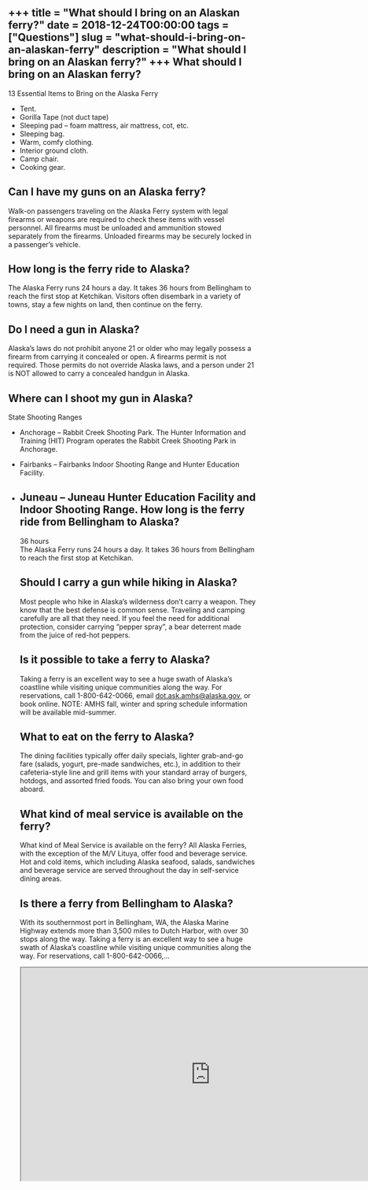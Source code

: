 +++
title = "What should I bring on an Alaskan ferry?"
date = 2018-12-24T00:00:00
tags = ["Questions"]
slug = "what-should-i-bring-on-an-alaskan-ferry"
description = "What should I bring on an Alaskan ferry?"
+++
What should I bring on an Alaskan ferry?
----------------------------------------

13 Essential Items to Bring on the Alaska Ferry

- Tent.
- Gorilla Tape (not duct tape)
- Sleeping pad – foam mattress, air mattress, cot, etc.
- Sleeping bag.
- Warm, comfy clothing.
- Interior ground cloth.
- Camp chair.
- Cooking gear.

Can I have my guns on an Alaska ferry?
--------------------------------------

Walk-on passengers traveling on the Alaska Ferry system with legal firearms or weapons are required to check these items with vessel personnel. All firearms must be unloaded and ammunition stowed separately from the firearms. Unloaded firearms may be securely locked in a passenger’s vehicle.

How long is the ferry ride to Alaska?
-------------------------------------

The Alaska Ferry runs 24 hours a day. It takes 36 hours from Bellingham to reach the first stop at Ketchikan. Visitors often disembark in a variety of towns, stay a few nights on land, then continue on the ferry.

Do I need a gun in Alaska?
--------------------------

Alaska’s laws do not prohibit anyone 21 or older who may legally possess a firearm from carrying it concealed or open. A firearms permit is not required. Those permits do not override Alaska laws, and a person under 21 is NOT allowed to carry a concealed handgun in Alaska.

Where can I shoot my gun in Alaska?
-----------------------------------

State Shooting Ranges

- Anchorage – Rabbit Creek Shooting Park. The Hunter Information and Training (HIT) Program operates the Rabbit Creek Shooting Park in Anchorage.
- Fairbanks – Fairbanks Indoor Shooting Range and Hunter Education Facility.
- Juneau – Juneau Hunter Education Facility and Indoor Shooting Range. How long is the ferry ride from Bellingham to Alaska?
    -----------------------------------------------------
    
    36 hours  
    The Alaska Ferry runs 24 hours a day. It takes 36 hours from Bellingham to reach the first stop at Ketchikan.
    
    Should I carry a gun while hiking in Alaska?
    --------------------------------------------
    
    Most people who hike in Alaska’s wilderness don’t carry a weapon. They know that the best defense is common sense. Traveling and camping carefully are all that they need. If you feel the need for additional protection, consider carrying “pepper spray”, a bear deterrent made from the juice of red-hot peppers.
    
    Is it possible to take a ferry to Alaska?
    -----------------------------------------
    
    Taking a ferry is an excellent way to see a huge swath of Alaska’s coastline while visiting unique communities along the way. For reservations, call 1-800-642-0066, email dot.ask.amhs@alaska.gov, or book online. NOTE: AMHS fall, winter and spring schedule information will be available mid-summer.
    
    What to eat on the ferry to Alaska?
    -----------------------------------
    
    The dining facilities typically offer daily specials, lighter grab-and-go fare (salads, yogurt, pre-made sandwiches, etc.), in addition to their cafeteria-style line and grill items with your standard array of burgers, hotdogs, and assorted fried foods. You can also bring your own food aboard.
    
    What kind of meal service is available on the ferry?
    ----------------------------------------------------
    
    What kind of Meal Service is available on the ferry? All Alaska Ferries, with the exception of the M/V Lituya, offer food and beverage service. Hot and cold items, which including Alaska seafood, salads, sandwiches and beverage service are served throughout the day in self-service dining areas.
    
    Is there a ferry from Bellingham to Alaska?
    -------------------------------------------
    
    With its southernmost port in Bellingham, WA, the Alaska Marine Highway extends more than 3,500 miles to Dutch Harbor, with over 30 stops along the way. Taking a ferry is an excellent way to see a huge swath of Alaska’s coastline while visiting unique communities along the way. For reservations, call 1-800-642-0066,…
    
    <iframe allow="accelerometer; autoplay; clipboard-write; encrypted-media; gyroscope; picture-in-picture" allowfullscreen="" class="__youtube_prefs__  epyt-is-override  no-lazyload" data-no-lazy="1" data-origheight="433" data-origwidth="770" data-skipgform_ajax_framebjll="" height="433" id="_ytid_51890" loading="lazy" src="https://www.youtube.com/embed/COxIPW26eqw?enablejsapi=1&autoplay=0&cc_load_policy=0&cc_lang_pref=&iv_load_policy=1&loop=0&modestbranding=0&rel=1&fs=1&playsinline=0&autohide=2&theme=dark&color=red&controls=1&" title="YouTube player" width="770"></iframe>